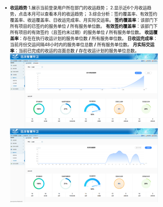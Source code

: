 * **收运趋势**
1.展示当前登录用户所在部门的收运趋势；
2.显示近6个月收运趋势，点击本月可以查看本月的收运趋势；
3.综合分析：签约覆盖率、有效签约覆盖率、收运覆盖率、日收运完成率、月实际交运率。
**签约覆盖率**：该部门下所有项目的已签约的服务单位 **/** 所有服务单位数。
**有效签约覆盖率**：该部门下所有项目的有效签约（且签约未过期）的服务单位 **/** 所有服务单位数。
**收运覆盖率**：存在在执行收运计划的服务单位数 **/** 所有服务单位数。
**日收运完成率**：当前月份交运间隔48小时内的服务单位总数 **/** 所有服务单位数。
**月实际交运率**：当前已完成的收运的店面总数 **/** 存在收运计划的服务单位总数。
![](images/screenshot_1578883027327.png)
![](images/screenshot_1578883112750.png)